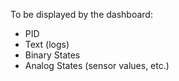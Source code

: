 To be displayed by the dashboard:
+ PID
+ Text (logs)
+ Binary States
+ Analog States (sensor values, etc.)
